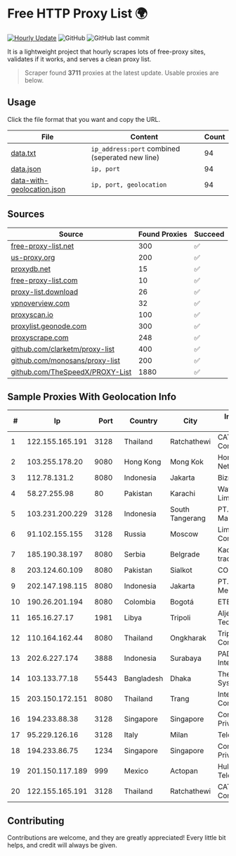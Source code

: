 
# Free HTTP Proxy List 🌍

[![Hourly Update](https://github.com/mertguvencli/http-proxy-list/actions/workflows/main.yml/badge.svg?branch=main)](https://github.com/mertguvencli/http-proxy-list/actions/workflows/main.yml)
![GitHub](https://img.shields.io/github/license/mertguvencli/http-proxy-list)
![GitHub last commit](https://img.shields.io/github/last-commit/mertguvencli/http-proxy-list)

It is a lightweight project that hourly scrapes lots of free-proxy sites, validates if it works, and serves a clean proxy list.


> Scraper found **3711** proxies at the latest update. Usable proxies are below.

## Usage

Click the file format that you want and copy the URL.


|File|Content|Count|
|----|-------|-----|
|[data.txt](https://raw.githubusercontent.com/mertguvencli/http-proxy-list/main/proxy-list/data.txt)|`ip_address:port` combined (seperated new line)|94|
|[data.json](https://raw.githubusercontent.com/mertguvencli/http-proxy-list/main/proxy-list/data.json)|`ip, port`|94|
|[data-with-geolocation.json](https://raw.githubusercontent.com/mertguvencli/http-proxy-list/main/proxy-list/data-with-geolocation.json)|`ip, port, geolocation`|94|

## Sources

|Source|Found Proxies|Succeed|
|------|-------------|-------|
|[free-proxy-list.net](https://free-proxy-list.net)|300|✅|
|[us-proxy.org](https://www.us-proxy.org)|200|✅|
|[proxydb.net](http://proxydb.net)|15|✅|
|[free-proxy-list.com](https://free-proxy-list.com/?page=&port=&type%5B%5D=http&type%5B%5D=https&up_time=0&search=Search)|10|✅|
|[proxy-list.download](https://www.proxy-list.download/HTTP)|26|✅|
|[vpnoverview.com](https://vpnoverview.com/privacy/anonymous-browsing/free-proxy-servers)|32|✅|
|[proxyscan.io](https://www.proxyscan.io)|100|✅|
|[proxylist.geonode.com](https://proxylist.geonode.com/api/proxy-list?limit=300&page=1&sort_by=lastChecked&sort_type=desc&protocols=http,https)|300|✅|
|[proxyscrape.com](https://api.proxyscrape.com/v2/?request=displayproxies&protocol=http&timeout=10000&country=all&ssl=all&anonymity=all)|248|✅|
|[github.com/clarketm/proxy-list](https://raw.githubusercontent.com/clarketm/proxy-list/master/proxy-list-raw.txt)|400|✅|
|[github.com/monosans/proxy-list](https://raw.githubusercontent.com/monosans/proxy-list/main/proxies/http.txt)|200|✅|
|[github.com/TheSpeedX/PROXY-List](https://raw.githubusercontent.com/TheSpeedX/PROXY-List/master/http.txt)|1880|✅|


## Sample Proxies With Geolocation Info

|#|Ip|Port|Country|City|Internet Service Provider|
|-|--|----|-------|----|-------------------------|
|1|122.155.165.191|3128|Thailand|Ratchathewi|CAT Telecom Public Company Limited|
|2|103.255.178.20|9080|Hong Kong|Mong Kok|Hong Kong San Ai Net Int'l Limited|
|3|112.78.131.2|8080|Indonesia|Jakarta|Biznet Networks|
|4|58.27.255.98|80|Pakistan|Karachi|Wateen Telecom Limited|
|5|103.231.200.229|3128|Indonesia|South Tangerang|PT. Berdikari Prima Mandiri|
|6|91.102.155.155|3128|Russia|Moscow|Limited Liability Company NTCOM|
|7|185.190.38.197|8080|Serbia|Belgrade|Kadri Haxhiaj trading as "B.I."|
|8|203.124.60.109|8080|Pakistan|Sialkot|COMSATS|
|9|202.147.198.115|8080|Indonesia|Jakarta|PT. MNC Kabel Mediacom|
|10|190.26.201.194|8080|Colombia|Bogotá|ETB - Colombia|
|11|165.16.27.17|1981|Libya|Tripoli|Aljeel Aljadeed For Technology|
|12|110.164.162.44|8080|Thailand|Ongkharak|Triple T Internet Company Limited|
|13|202.6.227.174|3888|Indonesia|Surabaya|PADINET - Padi Internet|
|14|103.133.77.18|55443|Bangladesh|Dhaka|The Computer Systems|
|15|203.150.172.151|8080|Thailand|Trang|Internet Thailand Company Ltd.|
|16|194.233.88.38|3128|Singapore|Singapore|Contabo Asia Private Limited|
|17|95.229.126.16|3128|Italy|Milan|Telecom Italia S.p.A.|
|18|194.233.86.75|1234|Singapore|Singapore|Contabo Asia Private Limited|
|19|201.150.117.189|999|Mexico|Actopan|Hulux Telecomunicaciones|
|20|122.155.165.191|3128|Thailand|Ratchathewi|CAT Telecom Public Company Limited|



## Contributing

Contributions are welcome, and they are greatly appreciated! Every
little bit helps, and credit will always be given.

